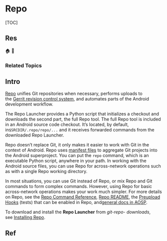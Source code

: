 # Repo

[TOC]



## Res
🏠 
🚧 


### Related Topics



## Intro
[Repo](https://gerrit.googlesource.com/git-repo/+/refs/heads/main/README.md) unifies Git repositories when necessary, performs uploads to the [Gerrit revision control system](https://android-review.googlesource.com/), and automates parts of the Android development workflow.

The Repo Launcher provides a Python script that initializes a checkout and downloads the second part, the full Repo tool. The full Repo tool is included in an Android source code checkout. It’s located, by default, in`$SRCDIR/.repo/repo/...` and it receives forwarded commands from the downloaded Repo Launcher. 

Repo doesn’t replace Git, it only makes it easier to work with Git in the context of Android. Repo uses [manifest files](https://gerrit.googlesource.com/git-repo/+/main/docs/manifest-format.md) to aggregate Git projects into the Android superproject. You can put the `repo` command, which is an executable Python script, anywhere in your path. In working with the Android source files, you can use Repo for across-network operations such as with a single Repo working directory.

In most situations, you can use Git instead of Repo, or mix Repo and Git commands to form complex commands. However, using Repo for basic across-network operations makes your work much simpler. For more details on Repo, see the [Repo Command Reference](https://source.android.com/docs/setup/reference/repo), [Repo README](https://gerrit.googlesource.com/git-repo/+/refs/heads/main/README.md), the [Preupload Hooks](https://android.googlesource.com/platform/tools/repohooks/+/refs/heads/main/README.md) (tests) that can be enabled in Repo, and[general docs in AOSP](https://gerrit.googlesource.com/git-repo/+/main/docs/).

To download and install the **Repo Launcher** from _git-repo- downloads_, see [Installing Repo](https://source.android.com/docs/setup/download/source-control-tools#installing-repo).



## Ref
